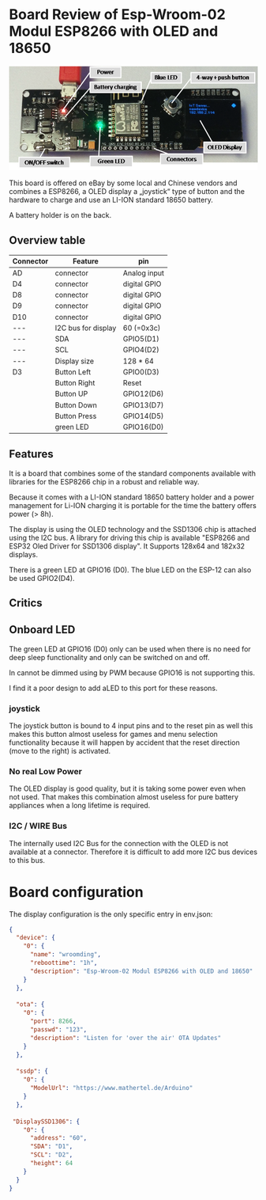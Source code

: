 # Board Review of Esp-Wroom-02 Modul ESP8266 with OLED and 18650

![boardwroom2.png](boardwroom2.png)

This board is offered on eBay by some local and Chinese vendors and combines a ESP8266, a OLED display a „joystick“ type of button and the hardware to charge and use an LI-ION standard 18650 battery.

A battery holder is on the back.

## Overview table

| Connector | Feature             | pin          |
| --------- | ------------------- | ------------ |
| AD        | connector           | Analog input |
| D4        | connector           | digital GPIO |
| D8        | connector           | digital GPIO |
| D9        | connector           | digital GPIO |
| D10       | connector           | digital GPIO |
| ---       | I2C bus for display | 60 (=0x3c)   |
| ---       | SDA                 | GPIO5(D1)    |
| ---       | SCL                 | GPIO4(D2)    |
| ---       | Display size        | 128 * 64     |
| D3        | Button Left         | GPIO0(D3)    |
|           | Button Right        | Reset        |
|           | Button UP           | GPIO12(D6)   |
|           | Button Down         | GPIO13(D7)   |
|           | Button Press        | GPIO14(D5)   |
|           | green LED           | GPIO16(D0)   |

## Features

It is a board that combines some of the standard components available with libraries for the ESP8266 chip
in a robust and reliable way.

Because it comes with a LI-ION standard 18650 battery holder and a power management for Li-ION charging it is portable for the time the battery offers power (> 8h).

The display is using the OLED technology and the SSD1306 chip is attached using the I2C bus. A library for driving this chip is available "ESP8266 and ESP32 Oled Driver for SSD1306 display". It Supports 128x64 and 182x32 displays.

There is a green LED at GPIO16 (D0).
The blue LED on the ESP-12 can also be used GPIO2(D4).

## Critics

## Onboard LED

The green LED at GPIO16 (D0) only can be used when there is no need for deep sleep functionality and only can be switched on and off.

In cannot be dimmed using by PWM  because GPIO16 is not supporting this.

I find it a poor design to add aLED to this port for these reasons.


### joystick

The joystick button is bound to 4 input pins and to the reset pin as well this makes this button almost useless for games and menu selection functionality because it will happen by accident that the reset direction (move to the right) is activated.

### No real Low Power

The OLED display is good quality, but it is taking some power even when not used.
That makes this combination almost useless for pure battery appliances when a long lifetime is required.

### I2C / WIRE Bus

The internally used I2C Bus for the connection with the OLED is not available at a connector. Therefore it is difficult to add more I2C bus devices to this bus.

# Board configuration

The display configuration is the only specific entry in env.json:

```JSON
{
  "device": {
    "0": {
      "name": "wroomding",
      "reboottime": "1h",
      "description": "Esp-Wroom-02 Modul ESP8266 with OLED and 18650"
    }
  },

  "ota": {
    "0": {
      "port": 8266,
      "passwd": "123",
      "description": "Listen for 'over the air' OTA Updates"
    }
  },

  "ssdp": {
    "0": {
      "ModelUrl": "https://www.mathertel.de/Arduino"
    }
  },

 "DisplaySSD1306": {
    "0": {
      "address": "60",
      "SDA": "D1",
      "SCL": "D2",
      "height": 64
    }
  }
}
```
